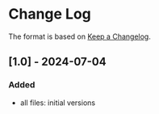 # Change Log

The format is based on [Keep a Changelog](http://keepachangelog.com/).

## [1.0] - 2024-07-04
### Added
- all files: initial versions
